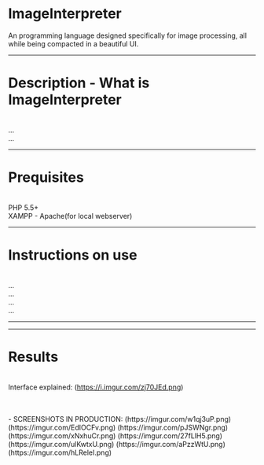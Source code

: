 # ImageInterpreter
An programming language designed specifically for image processing, all while being compacted in a beautiful UI.

--------------------------------------------------------------------------

# Description - What is ImageInterpreter
<br>...
<br>...

--------------------------------------------------------------------------

# Prequisites
<br>PHP 5.5+
<br>XAMPP - Apache(for local webserver)

--------------------------------------------------------------------------

# Instructions on use 
<br>...
<br>...
<br>...
<br>...


--------------------------------------------------------------------------
--------------------------------------------------------------------------

# Results 
<br> Interface explained:
(https://i.imgur.com/zj70JEd.png)

<br>
<br>
-
SCREENSHOTS IN PRODUCTION:
(https://imgur.com/w1qj3uP.png)
(https://imgur.com/EdIOCFv.png)
(https://imgur.com/pJSWNgr.png)
(https://imgur.com/xNxhuCr.png)
(https://imgur.com/27fLlH5.png)
(https://imgur.com/ulKwtxU.png)
(https://imgur.com/aPzzWtU.png)
(https://imgur.com/hLReleI.png)
